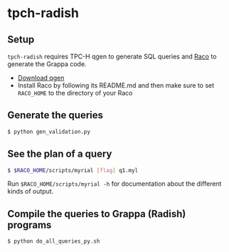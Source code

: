 # tpch-radish

## Setup

`tpch-radish` requires TPC-H qgen to generate SQL queries and [Raco](https://github.com/uwescience/raco) to generate the Grappa code.

- [Download qgen](http://www.tpc.org/tpch/tools_download/dbgen-download-request.asp)
- Install Raco by following its README.md and then make sure to set `RACO_HOME` to the directory of your Raco

## Generate the queries

```bash
$ python gen_validation.py
```

## See the plan of a query

```bash
$ $RACO_HOME/scripts/myrial [flag] q1.myl
```

Run `$RACO_HOME/scripts/myrial -h` for documentation about the different kinds of output.


## Compile the queries to Grappa (Radish) programs

```bash
$ python do_all_queries_py.sh
```
